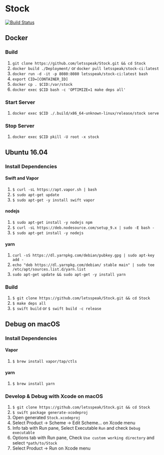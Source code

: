 # Stock
[![Build Status](https://travis-ci.org/letsspeak/Stock.svg?branch=master)](https://travis-ci.org/letsspeak/Stock)

## Docker

### Build

1. `git clone https://github.com/letsspeak/Stock.git && cd Stock`
1. `docker build ./Deployment/` or `docker pull letsspeak/stock-ci:latest`
1. `docker run -d -it -p 8080:8080 letsspeak/stock-ci:latest bash`
1. `export CID=[CONTAINER_ID]`
1. `docker cp . $CID:/var/stock`
1. `docker exec $CID bash -c 'OPTIMIZE=1 make deps all'`

### Start Server

1. `docker exec $CID ./.build/x86_64-unknown-linux/release/stock serve`

### Stop Server

1. `docker exec $CID pkill -U root -x stock`

## Ubuntu 16.04

### Install Dependencies

#### Swift and Vapor

1. `$ curl -sL https://apt.vapor.sh | bash`
1. `$ sudo apt-get update`
1. `$ sudo apt-get -y install swift vapor`

#### nodejs

1. `$ sudo apt-get install -y nodejs npm`
1. `$ curl -sL https://deb.nodesource.com/setup_9.x | sudo -E bash -`
1. `$ sudo apt-get install -y nodejs`

#### yarn

1. `curl -sS https://dl.yarnpkg.com/debian/pubkey.gpg | sudo apt-key add -`
1. `echo "deb https://dl.yarnpkg.com/debian/ stable main" | sudo tee /etc/apt/sources.list.d/yarn.list`
1. `sudo apt-get update && sudo apt-get -y install yarn`

### Build

1. `$ git clone https://github.com/letsspeak/Stock.git && cd Stock`
1. `$ make deps all`
1. `$ swift build` or `$ swift build -c release`

## Debug on macOS

### Install Dependencies

#### Vapor

1. `$ brew install vapor/tap/ctls`

#### yarn

1. `$ brew install yarn`

### Develop & Debug with Xcode on macOS

1. `$ git clone https://github.com/letsspeak/Stock.git && cd Stock`
1. `$ swift package generate-xcodeproj`
1. Open generated `Stock.xcodeproj`
1. Select Product -> Scheme -> Edit Scheme... on Xcode menu
1. Info tab with Run pane, Select Executable `Run` and check `Debug executable`
1. Options tab with Run pane, Check `Use custom working directory` and select `*path/to/Stock`
1. Select Product -> Run on Xcode menu

